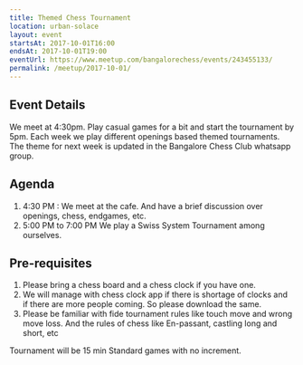 ```yaml
---
title: Themed Chess Tournament
location: urban-solace
layout: event
startsAt: 2017-10-01T16:00
endsAt: 2017-10-01T19:00
eventUrl: https://www.meetup.com/bangalorechess/events/243455133/
permalink: /meetup/2017-10-01/
---
```

## Event Details
We meet at 4:30pm. Play casual games for a bit and start the tournament by 5pm. Each week we play different openings based themed tournaments. The theme for next week is updated in the Bangalore Chess Club whatsapp group.

## Agenda
1. 4:30 PM : We meet at the cafe. And have a brief discussion over openings, chess, endgames, etc.
1. 5:00 PM to 7:00 PM We play a Swiss System Tournament among ourselves.

## Pre-requisites
1. Please bring a chess board and a chess clock if you have one.
1. We will manage with chess clock app if there is shortage of clocks and if there are more people coming. So please download the same.
1. Please be familiar with fide tournament rules like touch move and wrong move loss. And the rules of chess like En-passant, castling long and short, etc

Tournament will be 15 min Standard games with no increment.